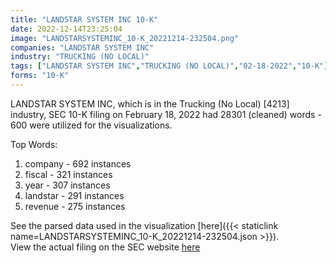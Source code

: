 ```yaml
---
title: "LANDSTAR SYSTEM INC 10-K"
date: 2022-12-14T23:25:04
image: "LANDSTARSYSTEMINC_10-K_20221214-232504.png"
companies: "LANDSTAR SYSTEM INC"
industry: "TRUCKING (NO LOCAL)"
tags: ["LANDSTAR SYSTEM INC","TRUCKING (NO LOCAL)","02-18-2022","10-K"]
forms: "10-K"
---
```

LANDSTAR SYSTEM INC, which is in the Trucking (No Local) [4213] industry, SEC 10-K filing on February 18, 2022 had 28301 (cleaned) words - 600 were utilized for the visualizations.

Top Words:
1. company - 692 instances
2. fiscal - 321 instances
3. year - 307 instances
4. landstar - 291 instances
5. revenue - 275 instances


See the parsed data used in the visualization [here]({{< staticlink name=LANDSTARSYSTEMINC_10-K_20221214-232504.json >}}).  
View the actual filing on the SEC website [here](https://www.sec.gov/Archives/edgar/data/853816/0001193125-22-046673.txt)